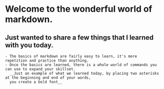 # Welcome to the wonderful world of markdown.  

## Just wanted to share a few things that I learned with you today.  
    - The basics of markdown are fairly easy to learn, it's more repetition and practice than anything.
    - Once the basics are learned, there is a whole world of commands you can use to expand your skillset. 
      __Just an example of what we learned today, by placing two asterisks at the beginning and end of your words,
      you create a bold font__
    
